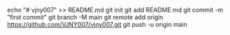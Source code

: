 echo "# vjny007" >> README.md
git init
git add README.md
git commit -m "first commit"
git branch -M main
git remote add origin https://github.com/VJNY007/vjny007.git
git push -u origin main
